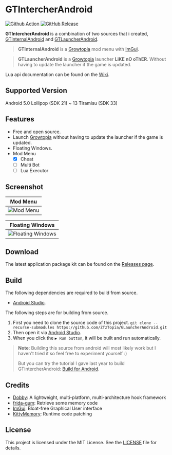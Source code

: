# GTIntercherAndroid

[![Github Action](https://img.shields.io/github/actions/workflow/status/ZTzTopia/GTIntercherAndroid/android_ci.yml?branch=develop&logo=github&logoColor=white)](https://github.com/ZTzTopia/GTIntercherAndroid/actions?query=workflow%3AAndroid%20CI)
[![GitHub Release](https://img.shields.io/github/v/release/ZTzTopia/GTIntercherAndroid.svg?color=orange&logo=docusign&logoColor=orange)](https://github.com/ZTzTopia/GTIntercherAndroid/releases/latest)

**GTIntercherAndroid** is a combination of two sources that i created, [GTInternalAndroid](https://github.com/ZTzTopia/GTInternalAndroid) and [GTLauncherAndroid](https://github.com/ZTzTopia/GTLauncherAndroid).

> **GTInternalAndroid** is a [Growtopia](https://www.growtopiagame.com/) mod menu with [ImGui](https://github.com/ocornut/imgui).

> **GTLauncherAndroid** is a [Growtopia](https://www.growtopiagame.com/) launcher **LiKE nO oThER**. Without having to update the launcher if the game is updated.

Lua api documentation can be found on the [Wiki](https://github.com/ZTzTopia/GTIntercherAndroid/wiki/Lua-Api).

## Supported Version
Android 5.0 Lollipop (SDK 21) ~ 13 Tiramisu (SDK 33)

## Features
- Free and open source.
- Launch [Growtopia](https://www.growtopiagame.com/) without having to update the launcher if the game is updated.
- Floating Windows.
- Mod Menu
  - [x] Cheat
  - [ ] Multi Bot
  - [ ] Lua Executor

## Screenshot
|                   Mod Menu                   |
|:--------------------------------------------:|
| ![Mod Menu](https://i.imgur.com/fAFAFvU.png) |

|                    Floating Windows                    |
|:------------------------------------------------------:|
|  ![Floating Windows](https://i.imgur.com/WOT5aEf.png)  |

## Download
The latest application package kit can be found on the [Releases page](https://github.com/ZTzTopia/GTIntercherAndroid/releases).

## Build
The following dependencies are required to build from source.
- [Android Studio](https://developer.android.com/studio).

The following steps are for building from source.
1. First you need to clone the source code of this project. `git clone --recurse-submodules https://github.com/ZTzTopia/GLauncherAndroid.git`
2. Then open it via [Android Studio](https://developer.android.com/studio).
3. When you click the `▶ Run button`, it will be built and run automatically.
> **Note**: Building this source from android will most likely work but I haven't tried it so feel free to experiment yourself :)
> 
> But you can try the tutorial I gave last year to build GTIntercherAndroid: [Build for Android](https://github.com/ZTzTopia/GTIntercherAndroid/wiki#build-for-android).

## Credits
- [Dobby](https://github.com/jmpews/Dobby): A lightweight, multi-platform, multi-architecture hook framework
- [frida-gum](https://github.com/frida/frida-gum): Retrieve some memory code
- [ImGui](https://github.com/ocornut/imgui): Bloat-free Graphical User interface
- [KittyMemory](https://github.com/MJx0/KittyMemory): Runtime code patching

## License
This project is licensed under the MIT License. See the [LICENSE](https://github.com/ZTzTopia/GTLauncherAndroid/blob/main/LICENSE) file for details.
